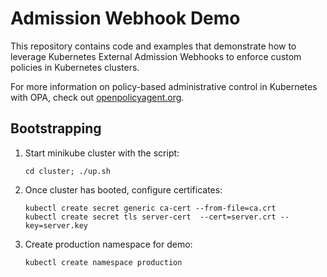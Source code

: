 # Admission Webhook Demo

This repository contains code and examples that demonstrate how to leverage
Kubernetes External Admission Webhooks to enforce custom policies in Kubernetes
clusters.

For more information on policy-based administrative control in Kubernetes with
OPA, check out [openpolicyagent.org](http://openpolicyagent.org).

## Bootstrapping

1. Start minikube cluster with the script:

    ```
    cd cluster; ./up.sh
    ```

1. Once cluster has booted, configure certificates:

    ```
    kubectl create secret generic ca-cert --from-file=ca.crt
    kubectl create secret tls server-cert  --cert=server.crt --key=server.key
    ```

1. Create production namespace for demo:

    ```
    kubectl create namespace production
    ```
